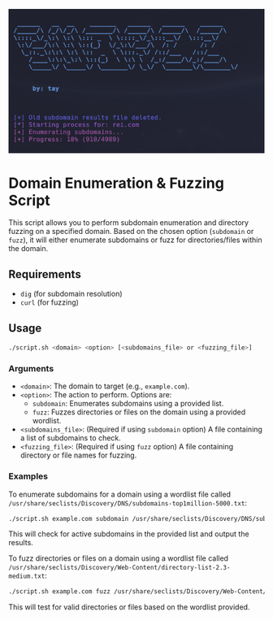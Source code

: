 ![Foto](subfuzz.png)

# Domain Enumeration & Fuzzing Script

This script allows you to perform subdomain enumeration and directory fuzzing on a specified domain. Based on the chosen option (`subdomain` or `fuzz`), it will either enumerate subdomains or fuzz for directories/files within the domain.

## Requirements

- `dig` (for subdomain resolution)
- `curl` (for fuzzing)

## Usage

```bash
./script.sh <domain> <option> [<subdomains_file> or <fuzzing_file>]
```

### Arguments

- `<domain>`: The domain to target (e.g., `example.com`).
- `<option>`: The action to perform. Options are:
  - `subdomain`: Enumerates subdomains using a provided list.
  - `fuzz`: Fuzzes directories or files on the domain using a provided wordlist.
- `<subdomains_file>`: (Required if using `subdomain` option) A file containing a list of subdomains to check.
- `<fuzzing_file>`: (Required if using `fuzz` option) A file containing directory or file names for fuzzing.

### Examples

To enumerate subdomains for a domain using a wordlist file called `/usr/share/seclists/Discovery/DNS/subdomains-top1million-5000.txt`:

```bash
./script.sh example.com subdomain /usr/share/seclists/Discovery/DNS/subdomains-top1million-5000.txt
```

This will check for active subdomains in the provided list and output the results.

To fuzz directories or files on a domain using a wordlist file called `/usr/share/seclists/Discovery/Web-Content/directory-list-2.3-medium.txt`:

```bash
./script.sh example.com fuzz /usr/share/seclists/Discovery/Web-Content/directory-list-2.3-medium.txt
```

This will test for valid directories or files based on the wordlist provided.


